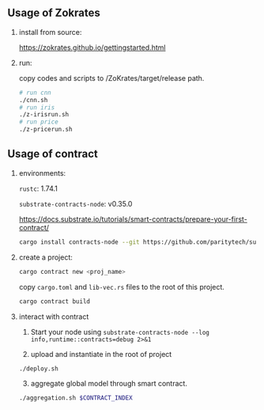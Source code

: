 ## Usage of Zokrates

1. install from source:  

   https://zokrates.github.io/gettingstarted.html

2. run:

   copy codes and scripts to /ZoKrates/target/release path.

   ```bash
   # run cnn
   ./cnn.sh
   # run iris
   ./z-irisrun.sh
   # run price
   ./z-pricerun.sh
   ```

## Usage of contract

1. environments:

   `rustc`: 1.74.1

   `substrate-contracts-node`:  v0.35.0

   https://docs.substrate.io/tutorials/smart-contracts/prepare-your-first-contract/

   ```bash
   cargo install contracts-node --git https://github.com/paritytech/substrate-contracts-node.git --tag v0.35.0 --force --locked
   ```

2. create a project:

   ```bash
   cargo contract new <proj_name>
   ```

   copy `cargo.toml` and `lib-vec.rs` files to the root of this project. 

   ```bash
   cargo contract build
   ```

3. interact with contract

   1. Start your node using `substrate-contracts-node --log info,runtime::contracts=debug 2>&1`
      
   2. upload and instantiate in the root of project

   ```bash
   ./deploy.sh
   ```

   3. aggregate global model through smart contract.

   ```bash
   ./aggregation.sh $CONTRACT_INDEX
   ```
